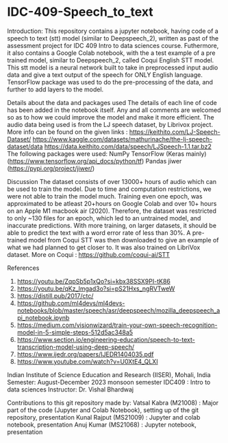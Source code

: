 # IDC-409-Speech_to_text

Introduction:
This repository contains a jupyter notebook, having code of a speech to text (stt) model (similar to Deepspeech_2), written as past of the assessment project for IDC 409 Intro to data sciences course. Futhermore, it also contains a Google Colab notebook, with the a test example of a pre trained model, similar to Deepspeech_2, called Coqui English STT model.  
This stt model is a neural network built to take in preprocessed input audio data and give a text output of the speech for ONLY English language. TensorFlow package was used to do the pre-processing of the data, and further to add layers to the model. 

Details about the data and packages used
The details of each line of code has been added in the notebook itself. Any and all comments are welcomed so as to how we could improve the model and make it more efficient. 
The audio data being used is from the LJ speech dataset, by Librivox project. More info can be found on the given links :
https://keithito.com/LJ-Speech-Dataset/
https://www.kaggle.com/datasets/mathurinache/the-lj-speech-dataset/data
https://data.keithito.com/data/speech/LJSpeech-1.1.tar.bz2
The following packages were used:
NumPy
TensorFlow (Keras mainly) (https://www.tensorflow.org/api_docs/python/tf)
Pandas
jiwer (https://pypi.org/project/jiwer/)

Discussion 
The dataset consists of over 13000+ hours of audio which can be used to train the model. Due to time and computation restrictions, we were not able to train the model much. Training even one epoch, was approximated to be atleast 20+hours on Google Colab and over 10+ hours on an Apple M1 macbook air (2020). Therefore, the dataset was restricted to only ~130 files for an epoch, which led to an untrained model, and inaccurate predictions. With more training, on larger datasets, it should be able to predict the text with a word error rate of less than 30%.
A pre-trained model from Coqui STT was then downloaded to give an example of what we had planned to get closer to. It was also trained on LibriVox dataset. More on Coqui : https://github.com/coqui-ai/STT 

References
1. https://youtu.be/ZqpSb5p1xQo?si=kbx38SSX9PI-tK86
2. https://youtu.be/qKz_lmgad3o?si=pS21Hxs_ngRVTweW
3. https://distill.pub/2017/ctc/
4. https://github.com/ml4devs/ml4devs-notebooks/blob/master/speech/asr/deepspeech/mozilla_deepspeech_api_notebook.ipynb
5. https://medium.com/visionwizard/train-your-own-speech-recognition-model-in-5-simple-steps-512d5ac348a5
6. https://www.section.io/engineering-education/speech-to-text-transcription-model-using-deep-speech/
7. https://www.ijedr.org/papers/IJEDR1404035.pdf
8. https://www.youtube.com/watch?v=U0XtE4_QLXI

Indian Institute of Science Education and Research (IISER), Mohali, India
Semester: August-December 2023 monsoon semester
IDC409 : Intro to data sciences
Instructor: Dr. Vishal Bhardwaj 

Contributions to this git repository made by:
Vatsal Kabra (M21008) : Major part of the code (Jupyter and Colab Notebook), setting up of the git repository, presentation
Kunal Rajput (MS21009) : Jupyter and colab notebook, presentation
Anuj Kumar (MS21068) : Jupyter notebook, presentation




